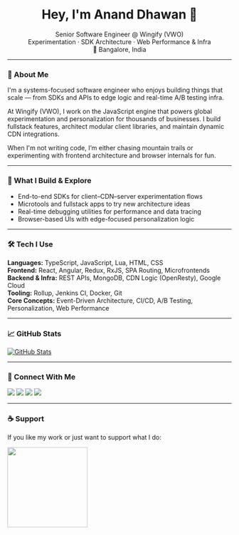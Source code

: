<h1 align="center">Hey, I'm Anand Dhawan 👋</h1>

<p align="center">
  Senior Software Engineer @ Wingify (VWO)  
  <br/> Experimentation · SDK Architecture · Web Performance & Infra  
  <br/> 📍 Bangalore, India
</p>

---

### 🧠 About Me

I'm a systems-focused software engineer who enjoys building things that scale — from SDKs and APIs to edge logic and real-time A/B testing infra.

At Wingify (VWO), I work on the JavaScript engine that powers global experimentation and personalization for thousands of businesses. I build fullstack features, architect modular client libraries, and maintain dynamic CDN integrations.

When I'm not writing code, I’m either chasing mountain trails or experimenting with frontend architecture and browser internals for fun.

---

### 🔧 What I Build & Explore

- End-to-end SDKs for client–CDN–server experimentation flows  
- Microtools and fullstack apps to try new architecture ideas  
- Real-time debugging utilities for performance and data tracing  
- Browser-based UIs with edge-focused personalization logic

---

### 🛠️ Tech I Use

**Languages:** TypeScript, JavaScript, Lua, HTML, CSS  
**Frontend:** React, Angular, Redux, RxJS, SPA Routing, Microfrontends  
**Backend & Infra:** REST APIs, MongoDB, CDN Logic (OpenResty), Google Cloud  
**Tooling:** Rollup, Jenkins CI, Docker, Git  
**Core Concepts:** Event-Driven Architecture, CI/CD, A/B Testing, Personalization, Web Performance

---

### 📈 GitHub Stats

<a href="http://www.github.com/hopper01">
  <img src="https://github-readme-stats.vercel.app/api?username=hopper01&show_icons=true&count_private=true&title_color=0891b2&text_color=ffffff&icon_color=0891b2&bg_color=1c1917&hide_border=true" alt="GitHub Stats" />
</a>

---

### 🤝 Connect With Me

<p align="left">
  <a href="mailto:connect.ananddhawan@gmail.com"><img src="https://img.shields.io/badge/Email-EA4335?style=for-the-badge&logo=gmail&logoColor=white" /></a> 
  <a href="https://www.linkedin.com/in/anand-dhawan/"><img src="https://img.shields.io/badge/LinkedIn-0A66C2?style=for-the-badge&logo=linkedin&logoColor=white" /></a>
  <a href="https://www.github.com/hopper01"><img src="https://img.shields.io/github/followers/hopper01?logo=github&style=for-the-badge&color=0891b2&labelColor=1c1917" /></a>
  <a href="https://cal.com/anand-dhawan"><img src="https://img.shields.io/badge/Schedule a Call-000000?style=for-the-badge&logo=calcom&logoColor=white" /></a>
</p>

---

### ☕ Support

If you like my work or just want to support what I do:

<a href="https://www.buymeacoffee.com/hopper"><img src="https://cdn.buymeacoffee.com/buttons/v2/default-yellow.png" width="180" /></a>
